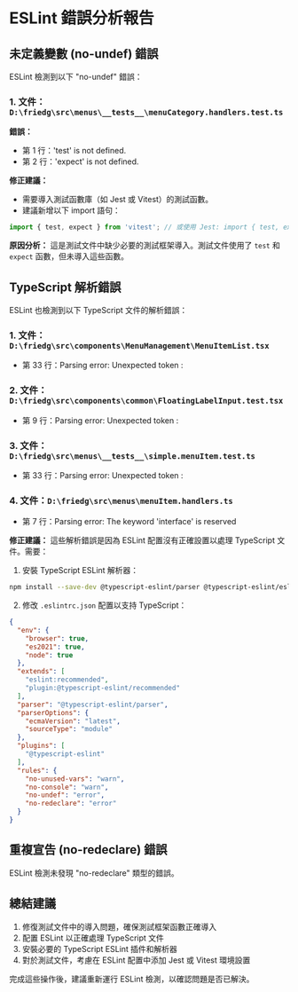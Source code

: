 # ESLint 錯誤分析報告

## 未定義變數 (no-undef) 錯誤

ESLint 檢測到以下 "no-undef" 錯誤：

### 1. 文件：`D:\friedg\src\menus\__tests__\menuCategory.handlers.test.ts`

**錯誤：**
- 第 1 行：'test' is not defined.
- 第 2 行：'expect' is not defined.

**修正建議：**
- 需要導入測試函數庫（如 Jest 或 Vitest）的測試函數。
- 建議新增以下 import 語句：
```typescript
import { test, expect } from 'vitest'; // 或使用 Jest: import { test, expect } from '@jest/globals';
```

**原因分析：**
這是測試文件中缺少必要的測試框架導入。測試文件使用了 `test` 和 `expect` 函數，但未導入這些函數。

## TypeScript 解析錯誤

ESLint 也檢測到以下 TypeScript 文件的解析錯誤：

### 1. 文件：`D:\friedg\src\components\MenuManagement\MenuItemList.tsx`
- 第 33 行：Parsing error: Unexpected token :

### 2. 文件：`D:\friedg\src\components\common\FloatingLabelInput.test.tsx`
- 第 9 行：Parsing error: Unexpected token :

### 3. 文件：`D:\friedg\src\menus\__tests__\simple.menuItem.test.ts`
- 第 33 行：Parsing error: Unexpected token :

### 4. 文件：`D:\friedg\src\menus\menuItem.handlers.ts`
- 第 7 行：Parsing error: The keyword 'interface' is reserved

**修正建議：**
這些解析錯誤是因為 ESLint 配置沒有正確設置以處理 TypeScript 文件。需要：

1. 安裝 TypeScript ESLint 解析器：
```bash
npm install --save-dev @typescript-eslint/parser @typescript-eslint/eslint-plugin
```

2. 修改 `.eslintrc.json` 配置以支持 TypeScript：
```json
{
  "env": {
    "browser": true,
    "es2021": true,
    "node": true
  },
  "extends": [
    "eslint:recommended",
    "plugin:@typescript-eslint/recommended"
  ],
  "parser": "@typescript-eslint/parser",
  "parserOptions": {
    "ecmaVersion": "latest",
    "sourceType": "module"
  },
  "plugins": [
    "@typescript-eslint"
  ],
  "rules": {
    "no-unused-vars": "warn",
    "no-console": "warn",
    "no-undef": "error",
    "no-redeclare": "error"
  }
}
```

## 重複宣告 (no-redeclare) 錯誤

ESLint 檢測未發現 "no-redeclare" 類型的錯誤。

## 總結建議

1. 修復測試文件中的導入問題，確保測試框架函數正確導入
2. 配置 ESLint 以正確處理 TypeScript 文件
3. 安裝必要的 TypeScript ESLint 插件和解析器
4. 對於測試文件，考慮在 ESLint 配置中添加 Jest 或 Vitest 環境設置

完成這些操作後，建議重新運行 ESLint 檢測，以確認問題是否已解決。 
